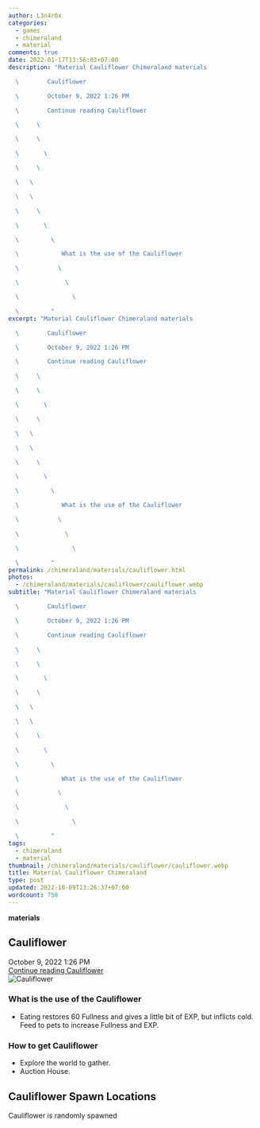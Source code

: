 ```yaml
---
author: L3n4r0x
categories:
  - games
  - chimeraland
  - material
comments: true
date: 2022-01-17T13:56:03+07:00
description: "Material Cauliflower Chimeraland materials

  \        Cauliflower

  \        October 9, 2022 1:26 PM

  \        Continue reading Cauliflower

  \     \ 

  \     \ 

  \       \ 

  \     \ 

  \   \ 

  \   \ 

  \     \ 

  \       \ 

  \         \ 

  \            What is the use of the Cauliflower

  \           \ 

  \             \ 

  \               \ 

  \         "
excerpt: "Material Cauliflower Chimeraland materials

  \        Cauliflower

  \        October 9, 2022 1:26 PM

  \        Continue reading Cauliflower

  \     \ 

  \     \ 

  \       \ 

  \     \ 

  \   \ 

  \   \ 

  \     \ 

  \       \ 

  \         \ 

  \            What is the use of the Cauliflower

  \           \ 

  \             \ 

  \               \ 

  \         "
permalink: /chimeraland/materials/cauliflower.html
photos:
  - /chimeraland/materials/cauliflower/cauliflower.webp
subtitle: "Material Cauliflower Chimeraland materials

  \        Cauliflower

  \        October 9, 2022 1:26 PM

  \        Continue reading Cauliflower

  \     \ 

  \     \ 

  \       \ 

  \     \ 

  \   \ 

  \   \ 

  \     \ 

  \       \ 

  \         \ 

  \            What is the use of the Cauliflower

  \           \ 

  \             \ 

  \               \ 

  \         "
tags:
  - chimeraland
  - material
thumbnail: /chimeraland/materials/cauliflower/cauliflower.webp
title: Material Cauliflower Chimeraland
type: post
updated: 2022-10-09T13:26:37+07:00
wordcount: 758
---
```


<link
  rel="stylesheet"
  href="https://rawcdn.githack.com/dimaslanjaka/Web-Manajemen/870a349/css/bootstrap-5-3-0-alpha3-wrapper.css"
/>
<section id="bootstrap-wrapper">
  <div data-bs-theme="dark">
    <div
      class="row g-0 border rounded overflow-hidden flex-md-row mb-4 shadow-sm position-relative bg-dark text-light"
    >
      <div class="col p-4 d-flex flex-column position-static">
        <strong class="d-inline-block mb-2 text-success">materials</strong>
        <h2 class="mb-0">Cauliflower</h2>
        <div class="mb-1 text-muted">October 9, 2022 1:26 PM</div>
        <a
          href="/chimeraland/materials/cauliflower.html"
          class="stretched-link d-none text-primary"
          >Continue reading Cauliflower</a
        >
      </div>
      <div class="col-auto d-none d-md-block d-lg-block">
        <img
          src="https://www.webmanajemen.com/chimeraland/materials/cauliflower/cauliflower.webp"
          alt="Cauliflower"
        />
      </div>
    </div>
    <div class="row">
      <div class="col-lg-6 col-12 mb-2">
        <div class="card">
          <div class="card-body">
            <h3 class="card-title">What is the use of the Cauliflower</h3>
            <div class="card-text">
              <ul>
                <li>
                  Eating restores 60 Fullness and gives a little bit of EXP, but
                  inflicts cold. Feed to pets to increase Fullness and EXP.
                </li>
              </ul>
            </div>
          </div>
        </div>
      </div>
      <div class="col-lg-6 col-12 mb-2">
        <div class="card">
          <div class="card-body">
            <h3 class="card-title">How to get Cauliflower</h3>
            <div class="card-text">
              <ul>
                <li>Explore the world to gather.</li>
                <li>Auction House.</li>
              </ul>
            </div>
          </div>
        </div>
      </div>
      <div class="col-12 mb-2">
        <h2>Cauliflower Spawn Locations</h2>
        <p>Cauliflower is randomly spawned</p>
      </div>
    </div>
  </div>
</section>
